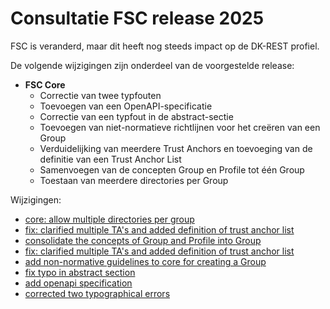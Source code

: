 # Consultatie FSC release 2025
FSC is veranderd, maar dit heeft nog steeds impact op de DK-REST profiel.

De volgende wijzigingen zijn onderdeel van de voorgestelde release:

- **FSC Core**
  - Correctie van twee typfouten
  - Toevoegen van een OpenAPI-specificatie
  - Correctie van een typfout in de abstract-sectie
  - Toevoegen van niet-normatieve richtlijnen voor het creëren van een Group
  - Verduidelijking van meerdere Trust Anchors en toevoeging van de definitie van een Trust Anchor List
  - Samenvoegen van de concepten Group en Profile tot één Group
  - Toestaan van meerdere directories per Group

Wijzigingen:
* [core: allow multiple directories per group](https://github.com/Logius-standaarden/fsc-core/pull/1)
* [fix: clarified multiple TA's and added definition of trust anchor list](https://github.com/Logius-standaarden/fsc-core/pull/2)  
* [consolidate the concepts of Group and Profile into Group](https://github.com/Logius-standaarden/fsc-core/pull/3)  
* [fix: clarified multiple TA's and added definition of trust anchor list](https://github.com/Logius-standaarden/fsc-core/pull/4)  
* [add non-normative guidelines to core for creating a Group](https://github.com/Logius-standaarden/fsc-core/pull/5)  
* [fix typo in abstract section](https://github.com/Logius-standaarden/fsc-core/pull/10)  
* [add openapi specification](https://github.com/Logius-standaarden/fsc-core/pull/11)  
* [corrected two typographical errors](https://github.com/Logius-standaarden/fsc-core/pull/13)
